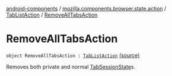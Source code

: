 [android-components](../../index.md) / [mozilla.components.browser.state.action](../index.md) / [TabListAction](index.md) / [RemoveAllTabsAction](./-remove-all-tabs-action.md)

# RemoveAllTabsAction

`object RemoveAllTabsAction : `[`TabListAction`](index.md) [(source)](https://github.com/mozilla-mobile/android-components/blob/master/components/browser/state/src/main/java/mozilla/components/browser/state/action/BrowserAction.kt#L105)

Removes both private and normal [TabSessionState](../../mozilla.components.browser.state.state/-tab-session-state/index.md)s.


